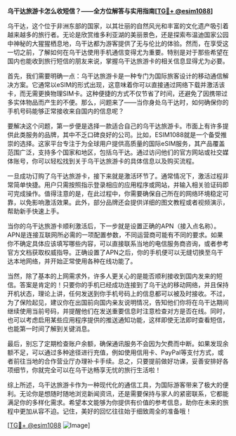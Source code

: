 **乌干达旅游卡怎么收短信？——全方位解答与实用指南[[TG💪+ @esim1088](https://t.me/s/esim1088)]**

乌干达，这个位于非洲东部的国家，以其壮丽的自然风光和丰富的文化遗产吸引着越来越多的旅行者。无论是欣赏维多利亚湖的美丽景色，还是探索布温迪国家公园中神秘的大猩猩栖息地，乌干达都为游客提供了无与伦比的体验。然而，在享受这一切之前，了解如何在乌干达使用手机通信变得尤为重要。特别是对于那些希望在国内也能收到旅行短信的朋友来说，掌握乌干达旅游卡的相关信息显得尤为必要。

首先，我们需要明确一点：乌干达旅游卡是一种专门为国际旅客设计的移动通信解决方案。它通常以eSIM的形式出现，这意味着你可以直接通过网络下载并激活该卡，而无需更换物理SIM卡。这种便捷的方式不仅节省了时间，还避免了因携带过多实体物品而产生的不便。那么，问题来了——当你身处乌干达时，如何确保你的手机号码能够正常接收来自国内的信息呢？

要解决这个问题，第一步便是选择一款适合自己的乌干达旅游卡。市面上有许多提供此类服务的品牌，其中不乏口碑良好的公司。比如，ESIM1088就是一个备受推崇的选择。这家平台专注于为全球用户提供高质量的国际eSIM服务，其产品覆盖范围广泛，支持多个国家和地区，包括乌干达。通过访问他们的官方网站或社交媒体账号，你可以轻松找到关于乌干达旅游卡的具体信息以及购买流程。

一旦成功订购了乌干达旅游卡，接下来就是激活环节了。通常情况下，激活过程非常简单快捷。用户只需按照指示登录相应的应用程序或网站，并输入相关验证码即可完成操作。值得注意的是，在此过程中，你需要确保自己所在的网络环境稳定可靠，以免影响激活效果。此外，部分品牌还会提供详细的图文教程或者视频演示，帮助新手快速上手。

当你的乌干达旅游卡顺利激活后，下一步就是设置正确的APN（接入点名称）。APN是连接互联网所必需的一项配置参数，不同运营商可能有不同的要求。如果你不确定具体应该填写哪些内容，可以直接联系当地的电信服务商咨询，或者参考官方文档获取权威指导。正确设置了APN之后，你的手机便可以无缝切换至乌干达本地网络，并开始正常使用各种在线功能了。

当然，除了基本的上网需求外，许多人更关心的是能否顺利接收到国内发来的短信。答案是肯定的！只要你的手机已经成功连接到了乌干达的移动网络，并且保持开机状态，理论上讲，任何发送到你手机号码上的信息都可以被及时接收。不过，为了保险起见，建议你在出国前向国内亲友说明情况，告知他们你将在乌干达期间继续使用当前号码，并提醒他们在发送重要信息时注意检查对方是否在线。同时，也可以考虑启用某些应用程序提供的推送通知功能，这样即使无法即时查看短信，也能第一时间了解到关键消息。

最后，别忘了定期检查账户余额，确保通讯服务不会因为欠费而中断。如果发现余额不足，可以通过多种途径进行充值，例如使用信用卡、PayPal等支付方式，或者前往当地的合作营业厅办理补卡手续。总之，只要提前做好功课，妥善安排好各项细节，你就完全可以在乌干达畅享无忧的旅行生活啦！

综上所述，乌干达旅游卡作为一种现代化的通信工具，为国际游客带来了极大的便利。无论你是想随时随地浏览新闻资讯，还是需要保持与家人的紧密联系，它都能满足你的多样化需求。希望本文能够为你提供有价值的参考信息，助你在未来的旅程中更加从容不迫。记住，美好的回忆往往始于细致周全的准备哦！

[[TG💪+ @esim1088](https://t.me/s/esim1088) ![Image](https://i.postimg.cc/4NQfJmqS/Snipaste-2025-05-13-00-14-12.png)]